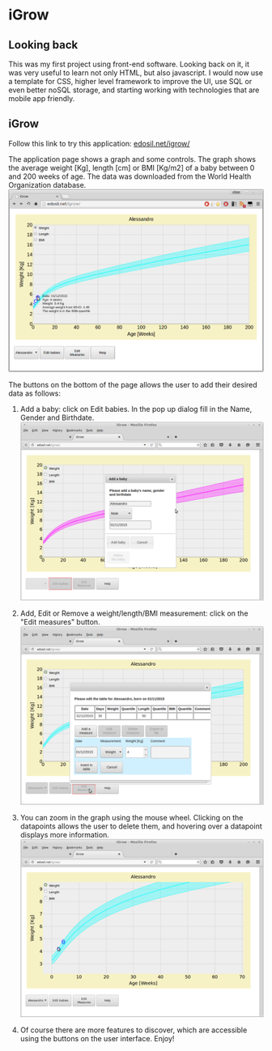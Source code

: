 # iGrow

## Looking back
This was my first project using front-end software. Looking back on it, it was very useful to learn not only HTML, but also javascript. I would now use a template for CSS, higher level framework to improve the UI, use SQL or even better noSQL storage, and starting working with technologies that are mobile app friendly. 

## iGrow
Follow this link to try this application: 
[edosil.net/igrow/](http://edosil.net/igrow/ "iGrow")

The application page shows a graph and some controls. 
The graph shows the average weight [Kg], length [cm] or BMI [Kg/m2] of a baby between 0 and 200 weeks of age. The data was downloaded from the World Health Organization database. 
![Alt text](https://github.com/aless80/iGrow/blob/master/iGrow.png "iGrow 1")

The buttons on the bottom of the page allows the user to add their desired data as follows: 

1. Add a baby: click on Edit babies. In the pop up dialog fill in the Name, Gender and Birthdate.
![Alt text](https://github.com/aless80/iGrow/blob/master/iGrow1.png "iGrow 1")

2. Add, Edit or Remove a weight/length/BMI measurement: click on the "Edit measures" button.
![Alt text](https://github.com/aless80/iGrow/blob/master/iGrow2.png "iGrow 2")

3. You can zoom in the graph using the mouse wheel. Clicking on the datapoints allows the user to delete them, and hovering over a datapoint displays more information.
![Alt text](https://github.com/aless80/iGrow/blob/master/iGrow3.png "iGrow 3")

4. Of course there are more features to discover, which are accessible using the buttons on the user interface. Enjoy!
